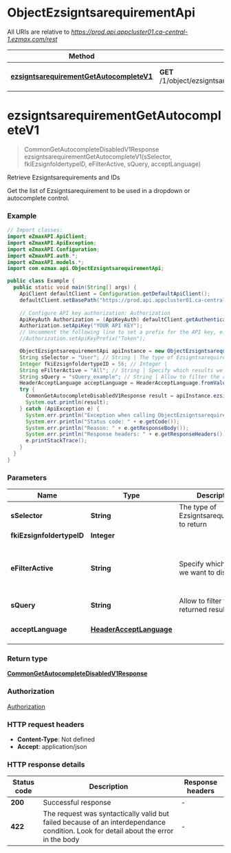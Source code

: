 # ObjectEzsigntsarequirementApi

All URIs are relative to *https://prod.api.appcluster01.ca-central-1.ezmax.com/rest*

| Method | HTTP request | Description |
|------------- | ------------- | -------------|
| [**ezsigntsarequirementGetAutocompleteV1**](ObjectEzsigntsarequirementApi.md#ezsigntsarequirementGetAutocompleteV1) | **GET** /1/object/ezsigntsarequirement/getAutocomplete/{sSelector} | Retrieve Ezsigntsarequirements and IDs |


<a name="ezsigntsarequirementGetAutocompleteV1"></a>
# **ezsigntsarequirementGetAutocompleteV1**
> CommonGetAutocompleteDisabledV1Response ezsigntsarequirementGetAutocompleteV1(sSelector, fkiEzsignfoldertypeID, eFilterActive, sQuery, acceptLanguage)

Retrieve Ezsigntsarequirements and IDs

Get the list of Ezsigntsarequirement to be used in a dropdown or autocomplete control.

### Example
```java
// Import classes:
import eZmaxAPI.ApiClient;
import eZmaxAPI.ApiException;
import eZmaxAPI.Configuration;
import eZmaxAPI.auth.*;
import eZmaxAPI.models.*;
import com.ezmax.api.ObjectEzsigntsarequirementApi;

public class Example {
  public static void main(String[] args) {
    ApiClient defaultClient = Configuration.getDefaultApiClient();
    defaultClient.setBasePath("https://prod.api.appcluster01.ca-central-1.ezmax.com/rest");
    
    // Configure API key authorization: Authorization
    ApiKeyAuth Authorization = (ApiKeyAuth) defaultClient.getAuthentication("Authorization");
    Authorization.setApiKey("YOUR API KEY");
    // Uncomment the following line to set a prefix for the API key, e.g. "Token" (defaults to null)
    //Authorization.setApiKeyPrefix("Token");

    ObjectEzsigntsarequirementApi apiInstance = new ObjectEzsigntsarequirementApi(defaultClient);
    String sSelector = "User"; // String | The type of Ezsigntsarequirements to return
    Integer fkiEzsignfoldertypeID = 56; // Integer | 
    String eFilterActive = "All"; // String | Specify which results we want to display.
    String sQuery = "sQuery_example"; // String | Allow to filter the returned results
    HeaderAcceptLanguage acceptLanguage = HeaderAcceptLanguage.fromValue("*"); // HeaderAcceptLanguage | 
    try {
      CommonGetAutocompleteDisabledV1Response result = apiInstance.ezsigntsarequirementGetAutocompleteV1(sSelector, fkiEzsignfoldertypeID, eFilterActive, sQuery, acceptLanguage);
      System.out.println(result);
    } catch (ApiException e) {
      System.err.println("Exception when calling ObjectEzsigntsarequirementApi#ezsigntsarequirementGetAutocompleteV1");
      System.err.println("Status code: " + e.getCode());
      System.err.println("Reason: " + e.getResponseBody());
      System.err.println("Response headers: " + e.getResponseHeaders());
      e.printStackTrace();
    }
  }
}
```

### Parameters

| Name | Type | Description  | Notes |
|------------- | ------------- | ------------- | -------------|
| **sSelector** | **String**| The type of Ezsigntsarequirements to return | [enum: User, Usergroup] |
| **fkiEzsignfoldertypeID** | **Integer**|  | [optional] |
| **eFilterActive** | **String**| Specify which results we want to display. | [optional] [default to Active] [enum: All, Active, Inactive] |
| **sQuery** | **String**| Allow to filter the returned results | [optional] |
| **acceptLanguage** | [**HeaderAcceptLanguage**](.md)|  | [optional] [enum: *, en, fr] |

### Return type

[**CommonGetAutocompleteDisabledV1Response**](CommonGetAutocompleteDisabledV1Response.md)

### Authorization

[Authorization](../README.md#Authorization)

### HTTP request headers

 - **Content-Type**: Not defined
 - **Accept**: application/json

### HTTP response details
| Status code | Description | Response headers |
|-------------|-------------|------------------|
| **200** | Successful response |  -  |
| **422** | The request was syntactically valid but failed because of an interdependance condition. Look for detail about the error in the body |  -  |

